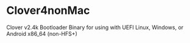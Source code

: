 # Clover4nonMac
Clover v2.4k Bootloader Binary for using with UEFI Linux, Windows, or Android x86_64 (non-HFS+)
